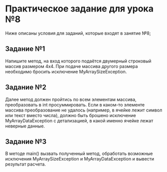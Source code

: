 # Практическое задание для урока №8
Ниже описаны условия для заданий, которые входят в занятие №8;

## Задание №1
Напишите метод, на вход которого подаётся двумерный строковый
массив размером 4x4. При подаче массива другого размера необходимо бросить исключение MyArraySizeException.

## Задание №2
Далее метод должен пройтись по всем элементам массива, преобразовать в int просуммировать. 
Если в каком-то элементе массива преобразование не удалось (например, в ячейке лежит символ или текст вместо числа), должно быть брошено исключение MyArrayDataException с детализацией, в какой именно ячейке лежат неверные данные.

## Задание №3
В методе main() вызвать полученный метод, обработать возможные исключения MyArraySizeException и MyArrayDataException и вывести результат расчета.